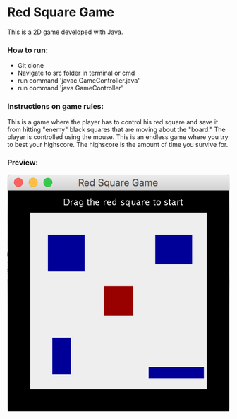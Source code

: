 # Red Square Game
This is a 2D game developed with Java.

### How to run:
- Git clone
- Navigate to src folder in terminal or cmd
- run command 'javac GameController.java'
- run command 'java GameController'

### Instructions on game rules: 
This is a game where the player has to control his red square and save it from hitting "enemy" black squares that are moving about the "board." The player is controlled using the mouse. This is an endless game where you try to best your highscore. The highscore is the amount of time you survive for.

### Preview:

![alt text](https://github.com/gkheeva/Red-Square-Game/blob/master/img/preview.png)
